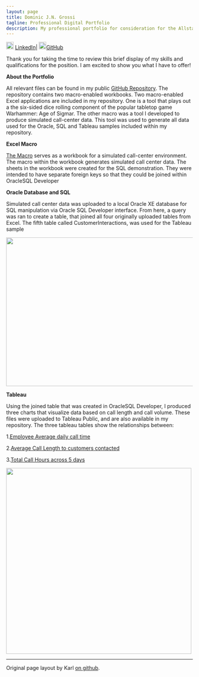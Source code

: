 ```yaml
---
layout: page
title: Dominic J.N. Grossi
tagline: Professional Digital Portfolio
description: My professional portfolio for consideration for the Allstate Workflow Core Tech Consultant Position
---
```

<img src="https://i.imgur.com/78LZCN4.png" width="20" height="20" /> [LinkedIn](https://www.linkedin.com/feed/)| <img src="https://github.githubassets.com/images/modules/logos_page/GitHub-Mark.png" width="20" height="20" />[GitHub](https://github.com/Dominicgrossi)


Thank you for taking the time to review this brief display of my skills and qualifications for the position. I am excited to show you what I have to offer!


**About the Portfolio**

All relevant files can be found in my public [GitHub Repository](https://github.com/Dominicgrossi/Allstate-Interview-Portfolio). The repository contains two macro-enabled workbooks. Two macro-enabled Excel applications are included in my repository. One is a tool that plays out a the six-sided dice rolling component of the popular tabletop game Warhammer: Age of Sigmar. 
The other macro was a tool I developed to produce simulated call-center data. This tool was used to generate all data used for the Oracle, SQL and Tableau samples included within my repository. 



**Excel Macro**

[The Macro](https://github.com/Dominicgrossi/Allstate-Interview-Portfolio/tree/master/Mock%20Call%20Center%20DB) serves as a workbook for a simulated call-center environment. The macro within the workbook generates simulated call center data. The sheets in the workbook were created for the SQL demonstration. They were intended to have separate foreign keys so that they could be joined within OracleSQL Developer


**Oracle Database and SQL**

Simulated call center data was uploaded to a local Oracle XE database for SQL manipulation via Oracle SQL Developer interface. From here, a query was ran to create a table, that joined all four originally uploaded tables from Excel. The fifth table called CustomerInteractions, was used for the Tableau sample

<img src="https://i.imgur.com/Ob7KTMe.png" width="600" height="400" />


**Tableau**

Using the joined table that was created in OracleSQL Developer, I produced three charts that visualize data based on call length and call volume. These files were uploaded to Tableau Public, and are also available in my repository. The three tableau tables show the relationships between:

1.[Employee Average daily call time](https://public.tableau.com/profile/dominic.grossi#!/vizhome/AllstatePortfolio/EmployeeAvg_CallTime?publish=yes)

2.[Average Call Length to customers contacted](https://public.tableau.com/profile/dominic.grossi#!/vizhome/AllstatePortfolio2/AvgCLCustomersContacted?publish=yes)

3.[Total Call Hours across 5 days](https://public.tableau.com/profile/dominic.grossi#!/vizhome/AllstatePortfolio3/Totalcallhours5day?publish=yes)

<img src="https://i.imgur.com/dXSV79S.png" width="500" height="500" />

---

Original page layout by Karl [on github](https://github.com/kbroman/simple_site).
